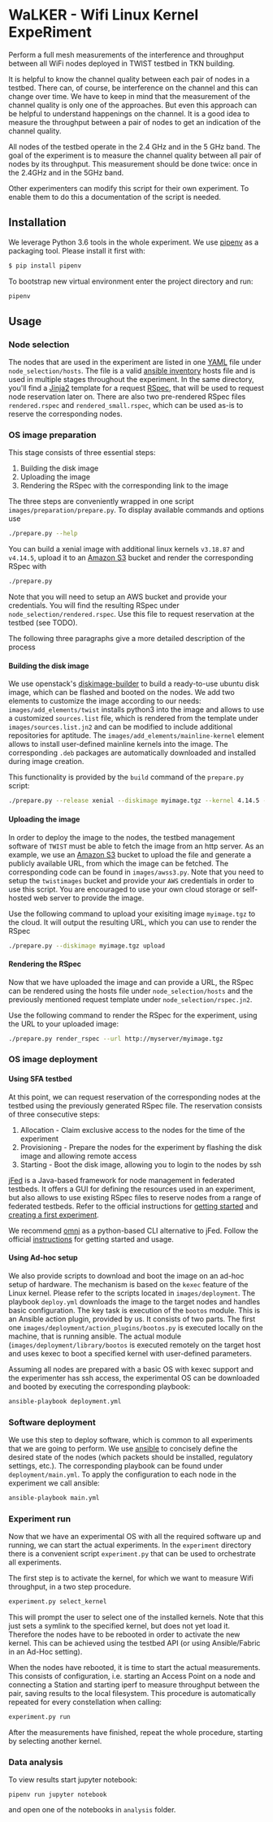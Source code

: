 # WaLKER - Wifi Linux Kernel ExpeRiment

Perform a full mesh measurements of the interference and throughput between all WiFi nodes deployed in TWIST testbed in TKN building.

It is helpful to know the channel quality between each pair of nodes in a testbed.
There can, of course, be interference on the channel and this can change over time.
We have to keep in mind that the measurement of the channel quality is only one of the approaches.
But even this approach can be helpful to understand happenings on the channel.
It is a good idea to measure the throughput between a pair of nodes to get an indication of the channel quality.

All nodes of the testbed operate in the 2.4 GHz and in the 5 GHz band.
The goal of the experiment is to measure the channel quality between all pair of nodes by its throughput.
This measurement should be done twice: once in the 2.4GHz and in the 5GHz band.

Other experimenters can modify this script for their own experiment.
To enable them to do this a documentation of the script is needed.

## Installation

We leverage Python 3.6 tools in the whole experiment.
We use [pipenv](https://docs.pipenv.org/index.html) as a packaging tool.
Please install it first with:

```bash
$ pip install pipenv
```

To bootstrap new virtual environment enter the project directory and run:

```bash
pipenv
```

## Usage
### Node selection

The nodes that are used in the experiment are listed in one [YAML](https://www.yaml.org) file under `node_selection/hosts`. The file is a valid [ansible inventory](http://docs.ansible.com/ansible/latest/intro_inventory.html) hosts file and is used in multiple stages throughout the experiment.
In the same directory, you'll find a [Jinja2](http://jinja.pocoo.org/docs/2.10/) template for a request [RSpec](http://groups.geni.net/geni/wiki/GENIExperimenter/RSpecs), that will be used to request node reservation later on. There are also two pre-rendered RSpec files `rendered.rspec` and `rendered_small.rspec`, which can be used as-is to reserve the corresponding nodes.

### OS image preparation

This stage consists of three essential steps:

1. Building the disk image
2. Uploading the image
3. Rendering the RSpec with the corresponding link to the image

The three steps are conveniently wrapped in one script `images/preparation/prepare.py`. To display available commands and options use
```bash
./prepare.py --help
```
You can build a xenial image with additional linux kernels `v3.18.87` and `v4.14.5`, upload it to an [Amazon S3](https://aws.amazon.com/s3/?nc1=h_ls) bucket and render the corresponding RSpec with

```bash
./prepare.py
```

Note that you will need to setup an AWS bucket and provide your credentials. You will find the resulting RSpec under `node_selection/rendered.rspec`. Use this file to request reservation at the testbed (see TODO).

The following three paragraphs give a more detailed description of the process

#### Building the disk image

We use openstack's [diskimage-builder](https://docs.openstack.org/diskimage-builder/latest/) to build a ready-to-use ubuntu disk image, which can be flashed and booted on the nodes. We add two elements to customize the image according to our needs: `images/add_elements/twist` installs python3 into the image and allows to use a customized `sources.list` file, which is rendered from the template under `images/sources.list.jn2` and can be modified to include additional repositories for aptitude. The `images/add_elements/mainline-kernel` element allows to install user-defined mainline kernels into the image. The corresponding `.deb` packages are automatically downloaded and installed during image creation.

This functionality is provided by the `build` command of the `prepare.py` script:

```bash
./prepare.py --release xenial --diskimage myimage.tgz --kernel 4.14.5 --kernel 3.18.87 build
```

#### Uploading the image

In order to deploy the image to the nodes, the testbed management software of `TWIST` must be able to fetch the image from an http server. As an example, we use an [Amazon S3](https://aws.amazon.com/s3/?nc1=h_ls) bucket to upload the file and generate a publicly available URL, from which the image can be fetched. The corresponding code can be found in `images/awss3.py`. Note that you need to setup the `twistimages` bucket and provide your `AWS` credentials in order to use this script. You are encouraged to use your own cloud storage or self-hosted web server to provide the image.

Use the following command to upload your exisiting image `myimage.tgz` to the cloud. It will output the resulting URL, which you can use to render the RSpec

```bash
./prepare.py --diskimage myimage.tgz upload
```

#### Rendering the RSpec

Now that we have uploaded the image and can provide a URL, the RSpec can be rendered using the hosts file under `node_selection/hosts` and the previously mentioned request template under `node_selection/rspec.jn2`.

Use the following command to render the RSpec for the experiment, using the URL to your uploaded image:

```bash
./prepare.py render_rspec --url http://myserver/myimage.tgz
```

### OS image deployment

#### Using SFA testbed

At this point, we can request reservation of the corresponding nodes at the testbed using the previously generated RSpec file. The reservation consists of three consecutive steps:

1. Allocation - Claim exclusive access to the nodes for the time of the experiment
2. Provisioning - Prepare the nodes for the experiment by flashing the disk image and allowing remote access
3. Starting - Boot the disk image, allowing you to login to the nodes by ssh

[jFed](http://jfed.iminds.be/) is a Java-based framework for node management in federated testbeds. It offers a GUI for defining the resources used in an experiment, but also allows to use existing RSpec files to reserve nodes from a range of federated testbeds. Refer to the official instructions for [getting started](http://jfed.iminds.be/get_started/) and [creating a first experiment](http://doc.ilabt.iminds.be/jfed-documentation-5.7/firstexperiment.html).

We recommend [omni](https://github.com/GENI-NSF/geni-tools/wiki/Omni) as a python-based CLI alternative to jFed. Follow the official [instructions](https://github.com/GENI-NSF/geni-tools/wiki/Omni) for getting started and usage.

#### Using Ad-hoc setup

We also provide scripts to download and boot the image on an ad-hoc setup of hardware. The mechanism is based on the `kexec` feature of the Linux kernel.
Please refer to the scripts located in `images/deployment`. The playbook `deploy.yml` downloads the image to the target nodes and handles basic configuration. The key task is execution of the `bootos` module. This is an Ansible action plugin, provided by us. It consists of two parts. The first one `images/deployment/action_plugins/bootos.py` is executed locally on the machine, that is running ansible. The actual module (`images/deployment/library/bootos` is executed remotely on the target host and uses kexec to boot a specified kernel with user-defined parameters.

Assuming all nodes are prepared with a basic OS with kexec support and the experimenter has ssh access, the experimental OS can be downloaded and booted by executing the corresponding playbook:

```bash
ansible-playbook deployment.yml
```

### Software deployment

We use this step to deploy software, which is common to all experiments that we are going to perform. We use [ansible](https://www.ansible.com/) to concisely define the desired state of the nodes (which packets should be installed, regulatory settings, etc.). The corresponding playbook can be found under `deployment/main.yml`. To apply the configuration to each node in the experiment we call ansible:

```bash
ansible-playbook main.yml
```

### Experiment run

Now that we have an experimental OS with all the required software up and running, we can start the actual experiments. In the `experiment` directory there is a convenient script `experiment.py` that can be used to orchestrate all experiments.

The first step is to activate the kernel, for which we want to measure Wifi throughput, in a two step procedure.

```bash
experiment.py select_kernel
```

This will prompt the user to select one of the installed kernels. Note that this just sets a symlink to the specified kernel, but does not yet load it. Therefore the nodes have to be rebooted in order to activate the new kernel. This can be achieved using the testbed API (or using Ansible/Fabric in an Ad-Hoc setting).

When the nodes have rebooted, it is time to start the actual measurements. This consists of configuration, i.e. starting an Access Point on a node and connecting a Station and starting iperf to measure throughput between the pair, saving results to the local filesystem. This procedure is automatically repeated for every constellation when calling:

```bash
experiment.py run
```

After the measurements have finished, repeat the whole procedure, starting by selecting another kernel.

### Data analysis

To view results start jupyter notebook:

```
pipenv run jupyter notebook
```

and open one of the notebooks in `analysis` folder.
